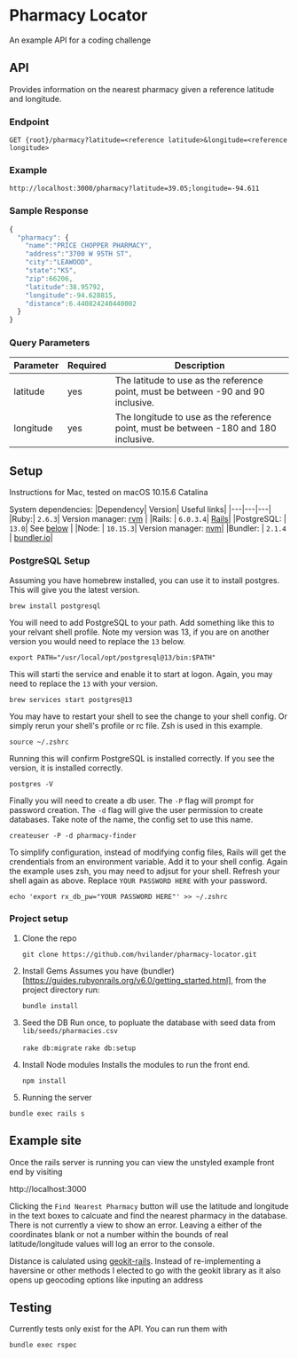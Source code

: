 # Pharmacy Locator
An example API for a coding challenge

## API
Provides information on the nearest pharmacy given a reference latitude and longitude.

### Endpoint
`GET {root}/pharmacy?latitude=<reference latitude>&longitude=<reference longitude>`

### Example
`http://localhost:3000/pharmacy?latitude=39.05;longitude=-94.611`

### Sample Response
```js
{
  "pharmacy": {
    "name":"PRICE CHOPPER PHARMACY",
    "address":"3700 W 95TH ST",
    "city":"LEAWOOD",
    "state":"KS",
    "zip":66206,
    "latitude":38.95792,
    "longitude":-94.628815,
    "distance":6.440824240440002
  }
}
```

### Query Parameters
| Parameter | Required | Description |
|---|---|---|
| latitude  | yes | The latitude to use as the reference point, must be between -90 and 90 inclusive.  |
| longitude  | yes  |  The longitude to use as the reference point, must be between -180 and 180 inclusive. |

## Setup
Instructions for Mac, tested on macOS 10.15.6 Catalina

System dependencies: 
|Dependency| Version| Useful links|
|---|---|---|
|Ruby:| `2.6.3`| Version manager: [rvm](https://rvm.io) |
|Rails: | `6.0.3.4`| [Rails](https://guides.rubyonrails.org)| 
|PostgreSQL: | `13.0`| See [below](###-postgresql-setup) |
|Node: | `10.15.3`| Version manager: [nvm](https://github.com/nvm-sh/nvm#node-version-manager---)|
|Bundler: | `2.1.4` | [bundler.io](https://bundler.io)|

### PostgreSQL Setup 

Assuming you have homebrew installed, you can use it to install postgres. This will give you the latest version. 

`brew install postgresql` 

You will need to add PostgreSQL to your path. Add something like this to your relvant shell profile. Note my version was 13, if you are on another version you would need to replace the `13` below. 

`export PATH="/usr/local/opt/postgresql@13/bin:$PATH"`

This will starti the service and enable it to start at logon. Again, you may need to replace the `13` with your version. 

`brew services start postgres@13`

You may have to restart your shell to see the change to your shell config. Or simply rerun your shell's profile or rc file. Zsh is used in this example.

`source ~/.zshrc`

Running this will confirm PostgreSQL is installed correctly. If you see the version, it is installed correctly.

`postgres -V`

Finally you will need to create a db user. The `-P` flag will prompt for password creation. The `-d` flag will give the user permission to create databases. Take note of the name, the config set to use this name. 

`createuser -P -d pharmacy-finder` 

To simplify configuration, instead of modifying config files, Rails will get the crendentials from an environment variable. Add it to your shell config. Again the example uses zsh, you may need to adjsut for your shell. Refresh your shell again as above. Replace `YOUR PASSWORD HERE` with your password.

`echo 'export rx_db_pw="YOUR PASSWORD HERE"' >> ~/.zshrc`

### Project setup
1. Clone the repo

    `git clone https://github.com/hvilander/pharmacy-locator.git`

2. Install Gems
Assumes you have (bundler) [https://guides.rubyonrails.org/v6.0/getting_started.html], from the project directory run:

    `bundle install`

3. Seed the DB
Run once, to popluate the database with seed data from `lib/seeds/pharmacies.csv`

    `rake db:migrate`
    `rake db:setup`

4. Install Node modules
Installs the modules to run the front end.

    `npm install`

5. Running the server

`bundle exec rails s`

## Example site
Once the rails server is running you can view the unstyled example front end by visiting 

http://localhost:3000

Clicking the `Find Nearest Pharmacy` button will use the latitude and longitude in the text boxes to calcuate and find the nearest pharmacy in the database. There is not currently a view to show an error. Leaving a either of the coordinates blank or not a number within the bounds of real latitude/longitude values will log an error to the console. 

Distance is calulated using [geokit-rails](https://github.com/geokit/geokit-rails). Instead of re-implementing a haversine or other methods I elected to go with the geokit library as it also opens up geocoding options like inputing an address 

## Testing
Currently tests only exist for the API. You can run them with

`bundle exec rspec`
